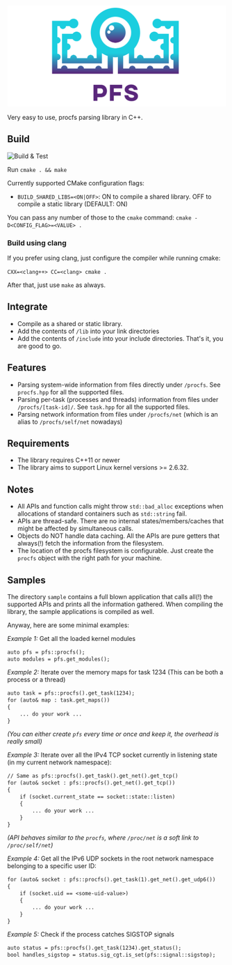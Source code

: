![pfs](./img/pfs.png "Logo")

Very easy to use, procfs parsing library in C++.

## Build

![Build & Test](https://github.com/dtrugman/pfs/actions/workflows/cmake.yml/badge.svg)

Run `cmake . && make`

Currently supported CMake configuration flags:

- `BUILD_SHARED_LIBS=<ON|OFF>`: ON to compile a shared library. OFF to compile a static library (DEFAULT: ON)

You can pass any number of those to the `cmake` command: `cmake -D<CONFIG_FLAG>=<VALUE> .`

### Build using clang

If you prefer using clang, just configure the compiler while running cmake:

`CXX=<clang++> CC=<clang> cmake .`

After that, just use `make` as always.

## Integrate

- Compile as a shared or static library.
- Add the contents of `/lib` into your link directories
- Add the contents of `/include` into your include directories.
That's it, you are good to go.

## Features

- Parsing system-wide information from files directly under `/procfs`. See `procfs.hpp` for all the supported files.
- Parsing per-task (processes and threads) information from files under `/procfs/[task-id]/`. See `task.hpp` for all the supported files.
- Parsing network information from files under `/procfs/net` (which is an alias to `/procfs/self/net` nowadays)

## Requirements

- The library requires C++11 or newer
- The library aims to support Linux kernel versions >= 2.6.32.

## Notes

- All APIs and function calls might throw `std::bad_alloc` exceptions when allocations of standard containers such as `std::string` fail.
- APIs are thread-safe. There are no internal states/members/caches that might be affected by simultaneous calls.
- Objects do NOT handle data caching. All the APIs are pure getters that always(!) fetch the information from the filesystem.
- The location of the procfs filesystem is configurable. Just create the `procfs` object with the right path for your machine.

## Samples

The directory `sample` contains a full blown application that calls all(!) the supported APIs and prints all the information gathered. When compiling the library, the sample applications is compiled as well.

Anyway, here are some minimal examples:

*Example 1:* Get all the loaded kernel modules
```
auto pfs = pfs::procfs();
auto modules = pfs.get_modules();
```

*Example 2:* Iterate over the memory maps for task 1234 (This can be both a process or a thread)
```
auto task = pfs::procfs().get_task(1234);
for (auto& map : task.get_maps())
{
    ... do your work ...
}
```
_(You can either create `pfs` every time or once and keep it, the overhead is really small)_

*Example 3:* Iterate over all the IPv4 TCP socket currently in listening state (in my current network namespace):
```
// Same as pfs::procfs().get_task().get_net().get_tcp()
for (auto& socket : pfs::procfs().get_net().get_tcp())
{
    if (socket.current_state == socket::state::listen)
    {
        ... do your work ...
    }
}
```
_(API behaves similar to the `procfs`, where `/proc/net` is a soft link to `/proc/self/net`)_

*Example 4:* Get all the IPv6 UDP sockets in the root network namespace belonging to a specific user ID:
```
for (auto& socket : pfs::procfs().get_task(1).get_net().get_udp6())
{
    if (socket.uid == <some-uid-value>)
    {
        ... do your work ...
    }
}
```

*Example 5:* Check if the process catches SIGSTOP signals
```
auto status = pfs::procfs().get_task(1234).get_status();
bool handles_sigstop = status.sig_cgt.is_set(pfs::signal::sigstop);
```
